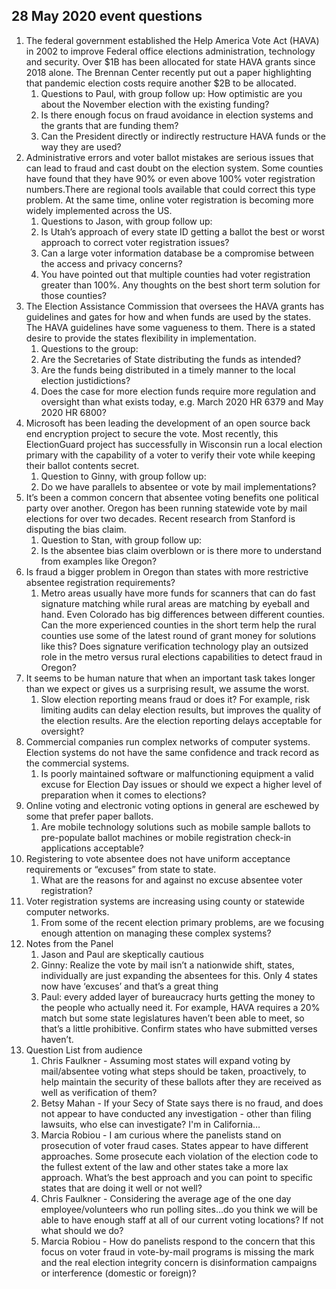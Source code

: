 ## 28 May 2020 event questions
1. The federal government established the Help America Vote Act (HAVA) in 2002 to improve Federal office elections administration, technology and security. Over $1B has been allocated for state HAVA grants since 2018 alone. The Brennan Center recently put out a paper highlighting that pandemic election costs require another $2B to be allocated. 
   1. Questions to Paul, with group follow up: How optimistic are you about the November election with the existing funding? 
   1. Is there enough focus on fraud avoidance in election systems and the grants that are funding them?
   1. Can the President directly or indirectly restructure HAVA funds or the way they are used?
1. Administrative errors and voter ballot mistakes are serious issues that can lead to fraud and cast doubt on the election system. Some counties have found that they have 90% or even above 100% voter registration numbers.There are regional tools available that could correct this type problem. At the same time, online voter registration is becoming more widely implemented across the US. 
   1. Questions to Jason, with group follow up:
   1. Is Utah’s approach of every state ID getting a ballot the best or worst approach to correct voter registration issues?
   1. Can a large voter information database be a compromise between the access and privacy concerns?
   1. You have pointed out that multiple counties had voter registration greater than 100%. Any thoughts on the best short term solution for those counties?
1. The Election Assistance Commission that oversees the HAVA grants has guidelines and gates for how and when funds are used by the states. The HAVA guidelines have some vagueness to them. There is a stated desire to provide the states flexibility in implementation. 
   1. Questions to the group:
   1. Are the Secretaries of State distributing the funds as intended?
   1. Are the funds being distributed in a timely manner to the local election justidictions? 
   1. Does the case for more election funds require more regulation and oversight than what exists today, e.g. March 2020 HR 6379 and May 2020 HR 6800?
1. Microsoft has been leading the development of an open source back end encryption project to secure the vote. Most recently, this ElectionGuard project has successfully in Wisconsin run a local election primary with the capability of a voter to verify their vote while keeping their ballot contents secret.
   1. Question to Ginny, with group follow up:
   1. Do we have parallels to absentee or vote by mail implementations? 
1. It’s been a common concern that absentee voting benefits one political party over another. Oregon has been running statewide vote by mail elections for over two decades. Recent research from Stanford is disputing the bias claim. 
   1. Question to Stan, with group follow up:
   1. Is the absentee bias claim overblown or is there more to understand from examples like Oregon?
1. Is fraud a bigger problem in Oregon than states with more restrictive absentee registration requirements?
   1. Metro areas usually have more funds for scanners that can do fast signature matching while rural areas are matching by eyeball and hand. Even Colorado has big differences between different counties. Can the more experienced counties in the short term help the rural counties use some of the latest round of grant money for solutions like this? Does signature verification technology play an outsized role in the metro versus rural elections capabilities to detect fraud in Oregon?
1. It seems to be human nature that when an important task takes longer than we expect or gives us a surprising result, we assume the worst. 
   1. Slow election reporting means fraud or does it? For example, risk limiting audits can delay election results, but improves the quality of the election results. Are the election reporting delays acceptable for oversight?
1. Commercial companies run complex networks of computer systems. Election systems do not have the same confidence and track record as the commercial systems.
   1. Is poorly maintained software or malfunctioning equipment a valid excuse for Election Day issues or should we expect a higher level of preparation when it comes to elections?
1. Online voting and electronic voting options in general are eschewed by some that prefer paper ballots. 
   1. Are mobile technology solutions such as mobile sample ballots to pre-populate ballot machines or mobile registration check-in applications acceptable?
1. Registering to vote absentee does not have uniform acceptance requirements or “excuses” from state to state. 
   1. What are the reasons for and against no excuse absentee voter registration?
1. Voter registration systems are increasing using county or statewide computer networks. 
   1. From some of the recent election primary problems, are we focusing enough attention on managing these complex systems? 
1. Notes from the Panel
   1. Jason and Paul are skeptically cautious 
   1. Ginny: Realize the vote by mail isn’t a nationwide shift, states, individually are just expanding the absentees for this. Only 4 states now have ‘excuses’ and that’s a great thing
   1. Paul: every added layer of bureaucracy hurts getting the money to the people who actually need it. For example, HAVA requires a 20% match but some state legislatures haven’t been able to meet, so that’s a little prohibitive.  Confirm states who have submitted verses haven’t. 
1. Question List from audience
   1. Chris Faulkner - Assuming most states will expand voting by mail/absentee voting what steps should be taken, proactively, to help maintain the security of these ballots after they are received as well as verification of them?
   1. Betsy Mahan - If your Secy of State says there is no fraud, and does not appear to have conducted any investigation - other than filing lawsuits, who else can investigate? I'm in California…
   1. Marcia Robiou - I am curious where the panelists stand on prosecution of voter fraud cases. States appear to have different approaches. Some prosecute each violation of the election code to the fullest extent of the law and other states take a more lax approach. What’s the best approach and you can point to specific states that are doing it well or not well?
   1. Chris Faulkner - Considering the average age of the one day employee/volunteers who run polling sites…do you think we will be able to have enough staff at all of our current voting locations? If not what should we do?
   1. Marcia Robiou - How do panelists respond to the concern that this focus on voter fraud in vote-by-mail programs is missing the mark and the real election integrity concern is disinformation campaigns or interference (domestic or foreign)?
<!--stackedit_data:
eyJoaXN0b3J5IjpbNTI0NjU2OV19
-->